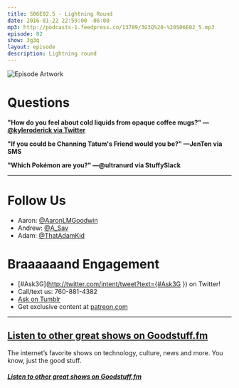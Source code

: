 ```yaml
---
title: S06E02.5 - Lightning Round
date: 2016-01-22 22:59:00 -06:00
mp3: http://podcasts-1.feedpress.co/13789/3G3Q%20-%20S06E02_5.mp3
episode: 82
show: 3g3q
layout: episode
description: Lightning round
---
```


![Episode Artwork][1]

# Questions

**"How do you feel about cold liquids from opaque coffee mugs?" —[@kyleroderick via Twitter][2]**

**"If you could be Channing Tatum's Friend would you be?" —JenTen via SMS**

**"Which Pokémon are you?" —@ultranurd via StuffySlack**

***

# Follow Us
* Aaron: [@AaronLMGoodwin](http://twitter.com/aaronlmgoodwin)
* Andrew: [@A_Sav](http://twitter.com/a_sav)
* Adam: [@ThatAdamKid](http://twitter.com/thatadamkid)

# Braaaaaand Engagement
* [#Ask3G](http://twitter.com/intent/tweet?text={#Ask3G }) on Twitter!
* Call/text us: 760-881-4382
* [Ask on Tumblr](http://3g3q.co/ask)
* Get exclusive content at [patreon.com](http://www.patreon.com/3g3q)

***

## [Listen to other great shows on Goodstuff.fm](http://goodstuff.fm/)
The internet’s favorite shows on technology, culture, news and more. You know, just the good stuff.

#####  [Listen to other great shows on Goodstuff.fm][8]

[1]: http://l.gdwn.co/1efcJ.jpg
[2]: https://twitter.com/45019724/status/687369814281605121
[3]: http://www.thiswillneverair.com/29
[4]: http://twitter.com/aaronlmgoodwin
[5]: http://twitter.com/a_sav
[6]: http://twitter.com/thatadamkid
[7]: http://www.patreon.com/3g3q
[8]: http://goodstuff.fm/3g3q/
